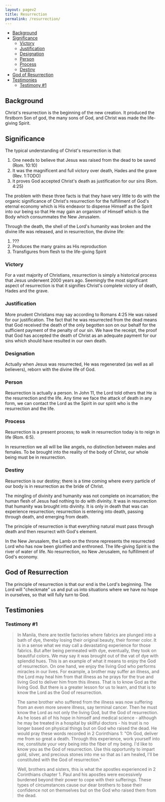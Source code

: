 ```yaml
---
layout: pagev2
title: Resurrection
permalink: /resurrection/
---
```

- [Background](#background)
- [Significance](#significance)
  - [Victory](#victory)
  - [Justification](#justification)
  - [Designation](#designation)
  - [Person](#person)
  - [Process](#process)
  - [Destiny](#destiny)
- [God of Resurrection](#god-of-resurrection)
- [Testimonies](#testimonies)
  - [Testimony #1](#testimony-1)

## Background

Christ's resurrection is the beginning of the new creation. It produced the firstborn Son of god, the many sons of God, and Christ was made the life-giving Spirit.

## Significance

The typical understanding of Christ's resurrection is that:

1. One needs to believe that Jesus was raised from the dead to be saved (Rom. 10:10)
2. It was the magnificent and full victory over death, Hades and the grave (Rev. 1:TODO)
3. It proves God accepted Christ's death as justification for our sins (Rom. 4:25)

The problem with these three facts is that they have very little to do with the organic significance of Christ's resurrection for the fulfillment of God's eternal economy which is His endeavor to dispense Himself as the Spirit into our being so that He may gain an organism of Himself which is the Body which consummates the New Jerusalem.

Through the death, the shell of the Lord's humanity was broken and the divine life was released, and in resurrection, the divine life:

1. ???
2. Produces the many grains as His reproduction
3. Transfigures from flesh to the life-giving Spirit

### Victory

For a vast majority of Christians, resurrection is simply a historical process that Jesus underwent 2000 years ago. Seemingly the most significant aspect of resurrection is that it signifies Christ's complete victory of death, Hades and the grave. 

### Justification

More prudent Christians may say according to Romans 4:25 He was raised for our justification. The fact that he was resurrected from the dead means that God received the death of the only begotten son on our behalf for the sufficient payment of the penalty of our sin. We have the receipt, the proof that God has accepted the death of Christ as an adequate payment for our sins which should have resulted in our own death.

### Designation

Actually when Jesus was resurrected, He was regenerated (as well as all believers), reborn with the divine life of God.

### Person

Resurrection is actually a person. In John 11, the Lord told others that He *is* the resurrection and the life. Any time we face the attack of death in any form, we can contact the Lord as the Spirit in our spirit who is the resurrection and the life.


### Process

Resurrection is a present process; to walk in resurrection today is to reign in life (Rom. 6:5). 

In resurrection we all will be like angels, no distinction between males and females. To be brought into the reality of the body of Christ, our whole being must be in resurrection. 

### Destiny

Resurrection is our destiny; there is a time coming where every particle of our body is in resurrection as the bride of Christ.

The mingling of divinity and humanity was not complete on incarnation; the human flesh of Jesus had nothing to do with divinity. It was in resurrection that humanity was brought into divinity. It is only in death that was can experience resurrection; resurrection is entering into death, passing through death, and emerging from death.

The principle of resurrection is that everything natural must pass through death and then resurrect with God's element. 

In the New Jerusalem, the Lamb on the throne represents the resurrected Lord who has now been glorified and enthroned. The life-giving Spirit is the river of water of life. No resurrection, no New Jerusalem, no fulfillment of God's economy.

## God of Resurrection

The principle of resurrection is that our end is the Lord's beginning. The Lord will "checkmate" us and put us into situations where we have no hope in ourselves, so that will fully turn to God. 

## Testimonies

### Testimony #1

>In Manila, there are textile factories where fabrics are plunged into a bath of dye, thereby losing their original beauty, their former color. It is in a sense what we may call a devastating experience for those fabrics. But after being permeated with dye, eventually, they took on beautiful colors. We may say it was brought out of the vat of dye with splendid hues. This is an example of what it means to enjoy the God of resurrection. On one hand, we enjoy the living God who performs miracles in our lives. For example, a brother may suffer an illness, and the Lord may heal him from that illness as he prays for the true and living God to deliver him from this illness. That is to know God as the living God. But there is a greater lesson for us to learn, and that is to know the Lord as the God of resurrection.
>
>The same brother who suffered from the illness was now suffering from an even more severe illness, say terminal cancer. Then he must know the Lord as not only the living God, but the God of resurrection. As he loses all of his hope in himself and medical science - although he may be treated in a hospital by skillful doctors - his trust is no longer based on physical things but on God who raised the dead. He would pray these words recorded in 2 Corinthians 1: "Oh God, deliver me from so great a death. Through this experience, work yourself into me, constitute your very being into the fiber of my being. I'd like to know you as the God of resurrection. Use this opportunity to impart gold, silver, and precious stones into me so that as I am healed, I'll be constituted with the God of resurrection."
>
>Well, brothers and sisters, this is what the apostles experienced in 2 Corinthians chapter 1. Paul and his apostles were excessively burdened beyond their power to cope with their sufferings. These types of circumstances cause our dear brothers to base their confidence not on themselves but on the God who raised them from the dead.